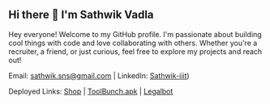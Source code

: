 ## Hi there 👋 I'm Sathwik Vadla

Hey everyone! Welcome to my GitHub profile. I'm passionate about building cool things with code and love collaborating with others. Whether you're a recruiter, a friend, or just curious, feel free to explore my projects and reach out!

Email: sathwik.sns@gmail.com | LinkedIn: [Sathwik-iiit](https://www.linkedin.com/in/sathwik-vadla-s311/))

Deployed Links: [Shop](https://my-shop-grb8xa6ur-7viks-projects-acca5d0d.vercel.app/) | [ToolBunch.apk](https://github.com/sathwikiiit/ToolBunch/releases/download/22112024/ToolBunch.apk) | [Legalbot](https://legalbot-9mno.onrender.com/login)
